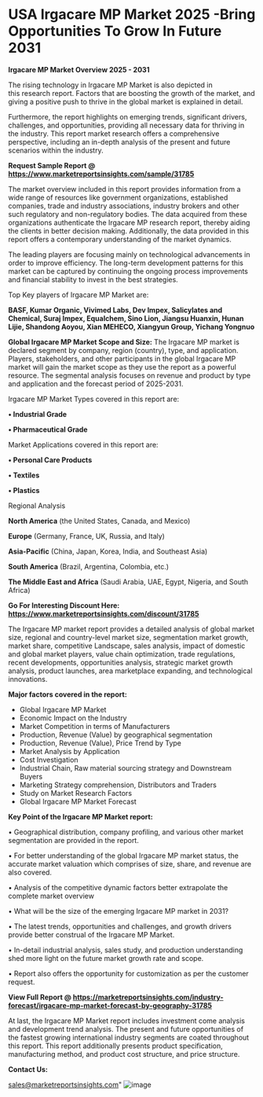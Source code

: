  # USA Irgacare MP Market 2025 -Bring Opportunities To Grow In Future 2031

<Strong> Irgacare MP Market Overview 2025 - 2031</strong>

The rising technology in Irgacare MP Market is also depicted in this research report. Factors that are boosting the growth of the market, and giving a positive push to thrive in the global market is explained in detail.

Furthermore, the report highlights on emerging trends, significant drivers, challenges, and opportunities, providing all necessary data for thriving in the industry. This report market research offers a comprehensive perspective, including an in-depth analysis of the present and future scenarios within the industry.

<strong>Request Sample Report @ <a href=https://www.marketreportsinsights.com/sample/31785>https://www.marketreportsinsights.com/sample/31785</a></strong>

The market overview included in this report provides information from a wide range of resources like government organizations, established companies, trade and industry associations, industry brokers and other such regulatory and non-regulatory bodies. The data acquired from these organizations authenticate the Irgacare MP research report, thereby aiding the clients in better decision making. Additionally, the data provided in this report offers a contemporary understanding of the market dynamics.

The leading players are focusing mainly on technological advancements in order to improve efficiency. The long-term development patterns for this market can be captured by continuing the ongoing process improvements and financial stability to invest in the best strategies.

Top Key players of Irgacare MP Market are:

<strong>BASF, Kumar Organic, Vivimed Labs, Dev Impex, Salicylates and Chemical, Suraj Impex, Equalchem, Sino Lion, Jiangsu Huanxin, Hunan Lijie, Shandong Aoyou, Xian MEHECO, Xiangyun Group, Yichang Yongnuo</strong>

<strong><b>Global Irgacare MP Market Scope and Size:</b></strong>
The Irgacare MP market is declared segment by company, region (country), type, and application. Players, stakeholders, and other participants in the global Irgacare MP market will gain the market scope as they use the report as a powerful resource. The segmental analysis focuses on revenue and product by type and application and the forecast period of 2025-2031.

Irgacare MP Market Types covered in this report are:

<strong>• Industrial Grade

• Pharmaceutical Grade</strong>

Market Applications covered in this report are:

<strong>• Personal Care Products

• Textiles

• Plastics</strong> 

Regional Analysis

<strong>North America</strong> (the United States, Canada, and Mexico)

<strong>Europe</strong> (Germany, France, UK, Russia, and Italy)

<strong>Asia-Pacific</strong> (China, Japan, Korea, India, and Southeast Asia)

<strong>South America</strong> (Brazil, Argentina, Colombia, etc.)

<strong>The Middle East and Africa</strong> (Saudi Arabia, UAE, Egypt, Nigeria, and South Africa)

<strong>Go For Interesting Discount Here: <a href=https://www.marketreportsinsights.com/discount/31785>https://www.marketreportsinsights.com/discount/31785</a></strong>

The Irgacare MP market report provides a detailed analysis of global market size, regional and country-level market size, segmentation market growth, market share, competitive Landscape, sales analysis, impact of domestic and global market players, value chain optimization, trade regulations, recent developments, opportunities analysis, strategic market growth analysis, product launches, area marketplace expanding, and technological innovations.

<strong><b>Major factors covered in the report:</b></strong>
<ul>
  <li>Global Irgacare MP Market </li>
  <li>Economic Impact on the Industry</li>
  <li>Market Competition in terms of Manufacturers</li>
  <li>Production, Revenue (Value) by geographical segmentation</li>
  <li>Production, Revenue (Value), Price Trend by Type</li>
  <li>Market Analysis by Application</li>
  <li>Cost Investigation</li>
  <li>Industrial Chain, Raw material sourcing strategy and Downstream Buyers</li>
  <li>Marketing Strategy comprehension, Distributors and Traders</li>
  <li>Study on Market Research Factors</li>
  <li>Global Irgacare MP Market Forecast</li>
</ul>

<strong><b>Key Point of the Irgacare MP Market report:</b></strong>

• Geographical distribution, company profiling, and various other market segmentation are provided in the report.

• For better understanding of the global Irgacare MP market status, the accurate market valuation which comprises of size, share, and revenue are also covered.

• Analysis of the competitive dynamic factors better extrapolate the complete market overview

• What will be the size of the emerging Irgacare MP market in 2031?

• The latest trends, opportunities and challenges, and growth drivers provide better construal of the Irgacare MP Market.

• In-detail industrial analysis, sales study, and production understanding shed more light on the future market growth rate and scope.

• Report also offers the opportunity for customization as per the customer request.

<strong><b>View Full Report @ <a href=https://marketreportsinsights.com/industry-forecast/irgacare-mp-market-forecast-by-geography-31785>https://marketreportsinsights.com/industry-forecast/irgacare-mp-market-forecast-by-geography-31785</a></b></strong>


At last, the Irgacare MP Market report includes investment come analysis and development trend analysis. The present and future opportunities of the fastest growing international industry segments are coated throughout this report. This report additionally presents product specification, manufacturing method, and product cost structure, and price structure.

<strong>Contact Us:</strong>

sales@marketreportsinsights.com"
![image](https://github.com/user-attachments/assets/1027980c-e3c5-434c-bd52-8d82274e270b)
